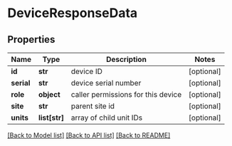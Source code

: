 # DeviceResponseData

## Properties
Name | Type | Description | Notes
------------ | ------------- | ------------- | -------------
**id** | **str** | device ID | [optional] 
**serial** | **str** | device serial number | [optional] 
**role** | **object** | caller permissions for this device | [optional] 
**site** | **str** | parent site id | [optional] 
**units** | **list[str]** | array of child unit IDs | [optional] 

[[Back to Model list]](../README.md#documentation-for-models) [[Back to API list]](../README.md#documentation-for-api-endpoints) [[Back to README]](../README.md)

